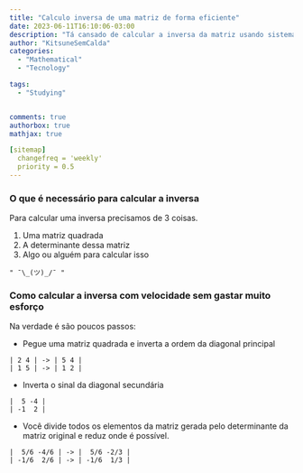 ```yaml
---
title: "Calculo inversa de uma matriz de forma eficiente"
date: 2023-06-11T16:10:06-03:00
description: "Tá cansado de calcular a inversa da matriz usando sistemas lineares igual um animal?"
author: "KitsuneSemCalda"
categories:
  - "Mathematical"
  - "Tecnology"

tags:
  - "Studying"


comments: true
authorbox: true
mathjax: true

[sitemap]
  changefreq = 'weekly'
  priority = 0.5
---
```


### O que é necessário para calcular a inversa

Para calcular uma inversa precisamos de 3 coisas.

1. Uma matriz quadrada
2. A determinante dessa matriz
3. Algo ou alguém para calcular isso

`" ¯\_(ツ)_/¯ "`

### Como calcular a inversa com velocidade sem gastar muito esforço

Na verdade é são poucos passos:

- Pegue uma matriz quadrada e inverta a ordem da diagonal principal

```
| 2 4 | -> | 5 4 |
| 1 5 | -> | 1 2 |
```

- Inverta o sinal da diagonal secundária

```
|  5 -4 |
| -1  2 |
```

- Você divide todos os elementos da matriz gerada pelo determinante da matriz original e reduz onde é possível.

```
|  5/6 -4/6 | -> |  5/6 -2/3 |
| -1/6  2/6 | -> | -1/6  1/3 |
```

